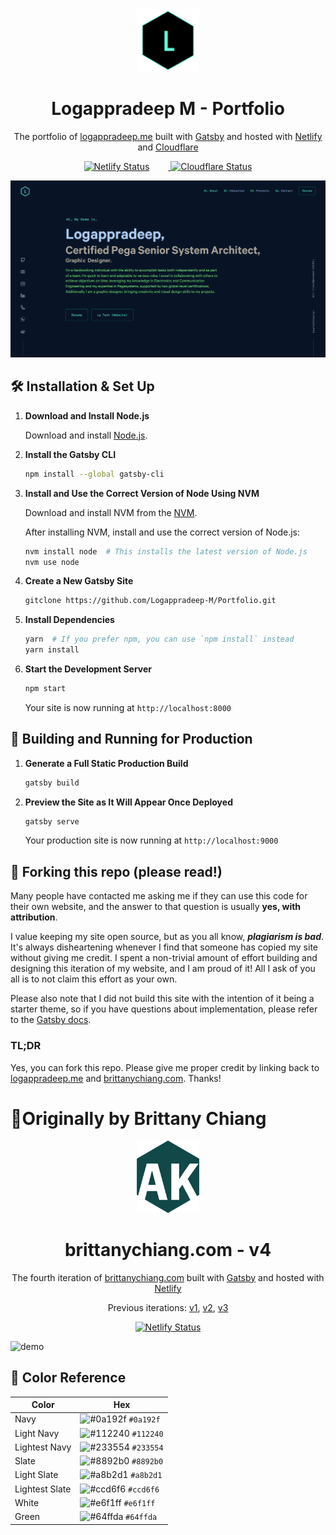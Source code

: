<div align="center">
  <img alt="Logo" src="https://raw.githubusercontent.com/logappradeep-m/Portfolio/main/src/images/logo.png" width="100" />
</div>
<h1 align="center">
  Logappradeep M - Portfolio
</h1>
<p align="center">
  The portfolio of <a href="https://logappradeep.me" target="_blank">logappradeep.me</a> built with <a href="https://www.gatsbyjs.org/" target="_blank">Gatsby</a> and hosted with <a href="https://www.netlify.com/" target="_blank">Netlify</a> and <a href="https://www.cloudflare.com/" target="_blank">Cloudflare</a>
</p>

<p align="center">
  <a href="https://app.netlify.com/sites/logaportfilio/deploys" target="_blank">
    <img src="https://api.netlify.com/api/v1/badges/1963b488-7b78-48c9-9e2d-6fb5e47ab3af/deploy-status" alt="Netlify Status" style="margin-right: 30px" />
    <a href="https://dash.cloudflare.com/71cbd8525e7295aa38ce8430cc9741e1/pages/view/portfolio" target="_blank">
    <img src="https://img.shields.io/badge/Cloudflare-Online-brightgreen" alt="Cloudflare Status" />
  </a>
</p>

![demo](https://raw.githubusercontent.com/logappradeep-m/Portfolio/main/src/images/demo.png)

## 🛠 Installation & Set Up

1. **Download and Install Node.js**

   Download and install [Node.js](https://nodejs.org/en).

2. **Install the Gatsby CLI**

   ```sh
   npm install --global gatsby-cli
   ```

3. **Install and Use the Correct Version of Node Using NVM**

   Download and install NVM from the [NVM](https://github.com/coreybutler/nvm-windows/releases).

   After installing NVM, install and use the correct version of Node.js:

   ```sh
   nvm install node  # This installs the latest version of Node.js
   nvm use node
   ```

4. **Create a New Gatsby Site**

   ```sh
   gitclone https://github.com/Logappradeep-M/Portfolio.git
   ```

5. **Install Dependencies**

   ```sh
   yarn  # If you prefer npm, you can use `npm install` instead
   yarn install
   ```

6. **Start the Development Server**

   ```sh
   npm start
   ```

   Your site is now running at `http://localhost:8000`

## 🚀 Building and Running for Production

1. **Generate a Full Static Production Build**

   ```sh
   gatsby build
   ```

2. **Preview the Site as It Will Appear Once Deployed**

   ```sh
   gatsby serve
   ```

   Your production site is now running at `http://localhost:9000`

## 🚨 Forking this repo (please read!)

Many people have contacted me asking me if they can use this code for their own website, and the answer to that question is usually **yes, with attribution**.

I value keeping my site open source, but as you all know, _**plagiarism is bad**_. It's always disheartening whenever I find that someone has copied my site without giving me credit. I spent a non-trivial amount of effort building and designing this iteration of my website, and I am proud of it! All I ask of you all is to not claim this effort as your own.

Please also note that I did not build this site with the intention of it being a starter theme, so if you have questions about implementation, please refer to the [Gatsby docs](https://www.gatsbyjs.org/docs/).

### TL;DR

Yes, you can fork this repo. Please give me proper credit by linking back to [logappradeep.me](https://logappradeep.me) and [brittanychiang.com](https://brittanychiang.com). Thanks!

# 🚨Originally by Brittany Chiang

<div align="center">
  <img alt="Logo" src="https://raw.githubusercontent.com/bchiang7/v4/main/src/images/logo.png" width="100" />
</div>
<h1 align="center">
  brittanychiang.com - v4
</h1>
<p align="center">
  The fourth iteration of <a href="https://brittanychiang.com" target="_blank">brittanychiang.com</a> built with <a href="https://www.gatsbyjs.org/" target="_blank">Gatsby</a> and hosted with <a href="https://www.netlify.com/" target="_blank">Netlify</a>
</p>
<p align="center">
  Previous iterations:
  <a href="https://github.com/bchiang7/v1" target="_blank">v1</a>,
  <a href="https://github.com/bchiang7/v2" target="_blank">v2</a>,
  <a href="https://github.com/bchiang7/bchiang7.github.io" target="_blank">v3</a>
</p>
<p align="center">
  <a href="https://app.netlify.com/sites/brittanychiang/deploys" target="_blank">
    <img src="https://api.netlify.com/api/v1/badges/1963b488-7b78-48c9-9e2d-6fb5e47ab3af/deploy-status" alt="Netlify Status" />
  </a>
</p>

![demo](https://raw.githubusercontent.com/bchiang7/v4/main/src/images/demo.png)

## 🎨 Color Reference

| Color          | Hex                                                                |
| -------------- | ------------------------------------------------------------------ |
| Navy           | ![#0a192f](https://via.placeholder.com/10/0a192f?text=+) `#0a192f` |
| Light Navy     | ![#112240](https://via.placeholder.com/10/0a192f?text=+) `#112240` |
| Lightest Navy  | ![#233554](https://via.placeholder.com/10/303C55?text=+) `#233554` |
| Slate          | ![#8892b0](https://via.placeholder.com/10/8892b0?text=+) `#8892b0` |
| Light Slate    | ![#a8b2d1](https://via.placeholder.com/10/a8b2d1?text=+) `#a8b2d1` |
| Lightest Slate | ![#ccd6f6](https://via.placeholder.com/10/ccd6f6?text=+) `#ccd6f6` |
| White          | ![#e6f1ff](https://via.placeholder.com/10/e6f1ff?text=+) `#e6f1ff` |
| Green          | ![#64ffda](https://via.placeholder.com/10/64ffda?text=+) `#64ffda` |

